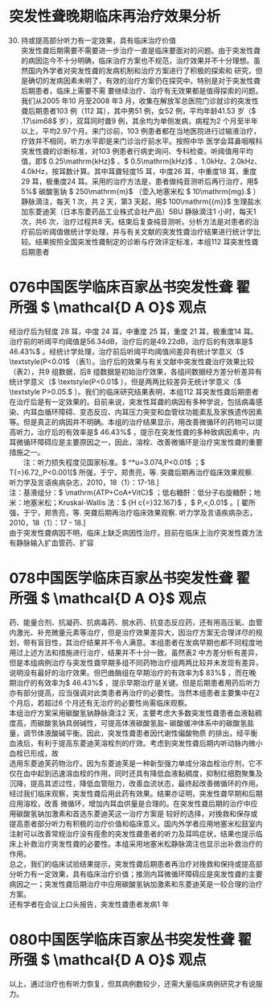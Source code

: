 # 突发性聋晚期临床再治疗效果分析  
30.   持或提高部分听力有一定效果，具有临床治疗价值  
突发性聋后期需要不需要进一步治疗一直是临床要面对的问题。由于突发性聋的病因迄今不十分明确，临床治疗方案也不规范，治疗效果并不十分理想。虽然国内外学者对突发性聋的发病机制和治疗方案进行了积极的探索和 研究，但是确切的发病因素未明了，有效的治疗方案仍在探究中。特别是对于突发性聋后期患者，临床上需要不需 要继续治疗、治疗有无效果都是值得探索的问题。我们从2005 年10 月至2008 年3 月，收集在解放军总医院门诊就诊的突发性聋后期患者103 例（112 耳），其中男51 例，女52 例，平均年龄41.53 岁（$ .17\sim68$  岁），双耳同时聋9 例，其余均为单侧发病，病程为2 个月至半年以上，平均2.97个月。来门诊前，103 例患者都在当地医院进行过输液治疗，疗效并不相同，听力水平即是来门诊治疗前水平。按照中华 医学会耳鼻咽喉科突发性聋的诊断标准，对103 例患者行病史询问、专科检查。听阈值用平均值，即$ 0.25\mathrm{kHz}$    、$ 0.5\mathrm{kHz}$    、1.0kHz、2.0kHz、4.0kHz，按耳数计算。其中耳聋轻度15 耳，中度26 耳，中重度18 耳，重度29 耳，极重度24 耳。采用的治疗方法是，患者做纯音测听后再行治疗，用$ 5\%$  碳酸氢钠   $ 250\mathrm{m}$     （壶入地塞米松 $ 10\mathrm{mg}.$  ）静脉滴注，每天 1  次，共 2 天，第3 天起，用$ 100\mathrm{{m}}$    生理盐水加东菱迪芙（日本东菱药品工业株式会社产品）5BU 静脉滴注1 小时，每天1 次，共6 次，治疗过程共8 天。结束后复查纯音测听。分析方法是对患者的治疗前后听阈值做统计学处理，并与有关文献的突发性聋治疗结果进行统计学比较。结果按照全国突发性聋制定的诊断与疗效评定标准，本组112 耳突发性聋后期患者  
# 076中国医学临床百家丛书突发性聋 翟所强 $ \mathcal{D A O}$    观点  
经治疗后为轻度 28  耳，中度 24  耳，中重度 25  耳，重度 21 耳，极重度14 耳。治疗前的听阈平均阈值是56.34dB，治疗后的是49.22dB，治疗后的有效率是$ 46.43\%$ 。经统计学处理，治疗前后听阈平均阈值间差异有统计学意义（$ \textstyle(P<0.01\$ （表1）。治疗后的效果与有关文献中突发性聋治疗效果比较（表2），共9 组数据，后8 组数据是初始治疗效果，各组间数据经方差分析差异有统计学意义（$ \textstyle(P<0.01\$ ），但是两两比较差异无统计学意义（$ \textstyle P>0.05.$ ）。我们的临床研究结果表明，本组112 耳突发性聋后期患者在治疗后是有一定效果的。目前来说，突发性耳聋的病因有多种学说，包括病毒感染、内耳血循环障碍、变态反应、内耳压力突变和血管纹功能紊乱及家族遗传因素等。但是真正的病因并不明确。本组的治疗结果显示，用改善微循环的药物可以提高听力，治疗后的有效率是$ 46.43\%$ ，提示在突发性聋的多种致病因素中，内耳微循环障碍应是主要原因之一，因此，溶栓、改善微循环是治疗突发性聋的重要措施之一。  
　　注：听力损失程度见国家标准。$ ^*u=3.074,P<0.01$ ；$ T{=}6.72\,,P<0.001[$ 所强，于宁，郑贵亮，等. 突聋后期再治疗临床效果观察. 听力学及言语疾病杂志，2010，18（1）：17-18.]  
注：基液组分：$ \mathrm{ATP+CoA+VitC}$    ；低右糖酐：低分子右旋糖酐；地米：地塞米松；Kruskal-Wallis 法：$ {H c{=}32.167}$    ，$ P\,<\,0.01$ 。[ 翟所强，于宁，郑贵亮，等. 突聋后期再治疗临床效果观察. 听力学及言语疾病杂志，2010，18（1）：17 - 18.]  
由于突发性聋病因不明，临床上缺乏病因性治疗。目前在临床上治疗突发性聋方法有静脉输入扩血管药、扩容  
# 078中国医学临床百家丛书突发性聋 翟所强 $ \mathcal{D A O}$    观点  
药、能量合剂、抗凝药、抗病毒药、脱水药、抗变态反应药，还有用高压氧、血管内激光、补充微量元素等治疗，但是治疗效果差异大，因治疗方案无合理详尽的规划，带有盲目性，其治疗结果并不令人满意。本组患者在发病早期也都不同程度地用过上述方法和措施进行治疗，结果并不十分一致。虽然表2 中方差分析有差异，但是本组病例治疗与突发性聋早期多组不同药物治疗组两两比较并未发现有差异，说明没有最好的治疗效果。但巴曲酶组在早期治疗的有效率为$ 83\%$ ，而在晚期治疗的有效率为$ 46.43\%$ ，提示早期治疗是关键。但是后期患者用药后听力亦有部分提高，应当强调对此类患者再治疗的必要性。当然本组患者主要集中在2 个月后，若超过6 个月还有无治疗的必要性尚需临床观察。  
本组治疗方案采用碳酸氢钠静脉滴注2 天，主要考虑大多数突发性聋患者血液黏稠度高，而碳酸氢钠具弱碱性，可提高体液碳酸氢盐– 碳酸缓冲体系中的碳酸氢盐量，调节体液酸碱平衡。因此，突发性聋患者因代谢性偏酸物质 的排出，经平衡血液后，有利于提高东菱迪芙溶栓剂的疗效。考虑到突发性聋后期内听动脉内微小血栓已形成，故  
选用东菱迪芙药物治疗。因为东菱迪芙是一种新型强力单成分溶血栓治疗剂，它不仅在血中起到迅速溶血栓的作用，同时还具有降低血液黏稠度，抑制红细胞聚集及沉降，提高其滤过性，降低血管阻力，改善血流状态，最终起改善微循环的作用。经过我们临床观察，突发性聋后用此药有效果。结果亦证明，突发性聋早期和后期应用溶栓，改善 微循环，增加内耳血供量是合理的。在突发性聋后期的治疗中应用碳酸氢钠加激素和首选东菱迪芙这一治疗方案是 较好的选择，对挽救和保存或提高患者部分听力有积极的治疗价值和临床意义。国内外学者应用地塞米松鼓室内注射可以改善常规治疗没有痊愈的突发性聋患者的听力及耳鸣症状，结果也提示临床上补救治疗突发性聋的必要性。本组采用地塞米松静脉滴注也显示出补救治疗的作用。  
总之，我们的临床试验结果提示，突发性聋后期患者再治疗对挽救和保持或提高部分听力有一定效果，具有临床治疗价值；推测内耳微循环障碍应是突发性聋的主要病因之一；突发性聋后期治疗中应用碳酸氢钠加激素和东菱迪芙是一较合理的治疗方案。  
还有学者在会议上口头报告，突发性聋患者发病1 年  
# 080中国医学临床百家丛书突发性聋 翟所强 $ \mathcal{D A O}$    观点  
以上，通过治疗也有听力恢复，但其病例数较少，还需大量临床病例研究才有说服力。  
